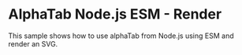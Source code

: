 ﻿# AlphaTab Node.js ESM - Render

This sample shows how to use alphaTab from Node.js using ESM and render an SVG. 
